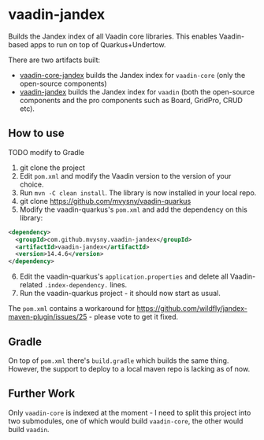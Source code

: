 # vaadin-jandex

Builds the Jandex index of all Vaadin core libraries. This enables Vaadin-based
apps to run on top of Quarkus+Undertow.

There are two artifacts built:

* [vaadin-core-jandex](vaadin-core-jandex) builds the Jandex index for `vaadin-core` (only
  the open-source components)
* [vaadin-jandex](vaadin-jandex) builds the Jandex index for `vaadin`
  (both the open-source components and the pro components such as Board, GridPro,
  CRUD etc).

## How to use

TODO modify to Gradle

1. git clone the project
2. Edit `pom.xml` and modify the Vaadin version to the version of your choice.
3. Run `mvn -C clean install`. The library is now installed in your local repo.
4. git clone https://github.com/mvysny/vaadin-quarkus
5. Modify the vaadin-quarkus's `pom.xml` and add the dependency on this library:

```xml
<dependency>
  <groupId>com.github.mvysny.vaadin-jandex</groupId>
  <artifactId>vaadin-jandex</artifactId>
  <version>14.4.6</version>
</dependency>
```

6. Edit the vaadin-quarkus's `application.properties` and delete all Vaadin-related
   `.index-dependency.` lines.
7. Run the vaadin-quarkus project - it should now start as usual.

The `pom.xml` contains a workaround for https://github.com/wildfly/jandex-maven-plugin/issues/25 - please vote to get it fixed.

## Gradle

On top of `pom.xml` there's `build.gradle` which builds the same thing. However,
the support to deploy to a local maven repo is lacking as of now.

## Further Work

Only `vaadin-core` is indexed at the moment - I need to split this project into
two submodules, one of which would build `vaadin-core`, the other would build
`vaadin`.
